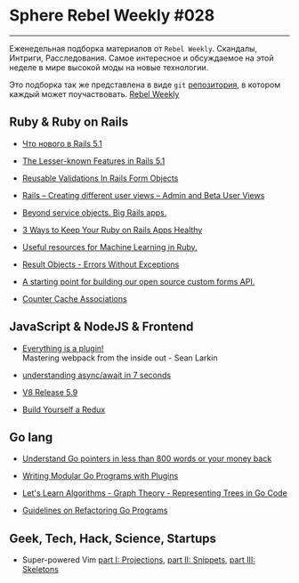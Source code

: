 # Sphere Rebel Weekly #028
----

Еженедельная подборка материалов от `Rebel Weekly`. Скандалы, Интриги, Расследования.
Самое интересное и обсуждаемое на этой неделе в мире высокой моды на новые технологии.

Это подборка так же представлена в виде `git` [репозитория](https://github.com/SphereSoftware/weekly), в котором каждый может
поучаствовать. [Rebel Weekly](https://github.com/SphereSoftware/weekly)

## Ruby & Ruby on Rails

* [Что нового в Rails 5.1](https://habrahabr.ru/post/327658/)

* [The Lesser-known Features in Rails 5.1](https://www.justinweiss.com/articles/the-lesser-known-features-in-rails-5-dot-1/)

* [Reusable Validations In Rails Form Objects](http://freeletics.engineering/2017/04/19/reusable-validations-in-rails-form-objects.html)

* [Rails – Creating different user views – Admin and Beta User Views](http://rpayo.com/rails-creating-different-views-for-admin-beta-and-standard-users/)

* [Beyond service objects. Big Rails apps.](https://www.facebook.com/ArkencyCom/videos/1357219277680863/)

* [3 Ways to Keep Your Ruby on Rails Apps Healthy](https://www.chrisblunt.com/3-ways-to-keep-your-ruby-on-rails-apps-healthy/)

* [Useful resources for Machine Learning in Ruby.](https://github.com/arbox/machine-learning-with-ruby)

* [Result Objects - Errors Without Exceptions](http://www.rubypigeon.com/posts/result-objects-errors-without-exceptions/)

* [A starting point for building our open source custom forms API.](https://www.dailydrip.com/topics/rails/drips/setting-up-your-rails-api)

* [Counter Cache Associations](https://www.driftingruby.com/episodes/counter-cache-associations)

## JavaScript & NodeJS & Frontend

* [Everything is a plugin! ](https://www.youtube.com/watch?v=4tQiJaFzuJ8)<br />
Mastering webpack from the inside out - Sean Larkin

* [understanding async/await in 7 seconds](https://twitter.com/manekinekko/status/855898527309987840)

* [V8 Release 5.9](https://v8project.blogspot.com.by/2017/04/v8-release-59.html)

* [Build Yourself a Redux](https://zapier.com/engineering/how-to-build-redux)

## Go lang

* [Understand Go pointers in less than 800 words or your money back](https://dave.cheney.net/2017/04/26/understand-go-pointers-in-less-than-800-words-or-your-money-back)

* [Writing Modular Go Programs with Plugins](https://medium.com/learning-the-go-programming-language/writing-modular-go-programs-with-plugins-ec46381ee1a9)

* [Let's Learn Algorithms - Graph Theory - Representing Trees in Go Code](https://www.youtube.com/watch?v=dl4gycknzYY)

* [Guidelines on Refactoring Go Programs](http://talks.godoc.org/github.com/rogpeppe/talks/refactoring.talk/refactoring.slide?utm_source=golangweekly&utm_medium=email#1)

## Geek, Tech, Hack, Science, Startups

* Super-powered Vim [part I: Projections](https://subvisual.co/blog/posts/133-super-powered-vim-part-i-projections), [part II: Snippets](https://subvisual.co/blog/posts/134-super-powered-vim-part-ii-snippets), [part III: Skeletons](https://subvisual.co/blog/posts/135-super-powered-vim-part-iii-skeletons)
